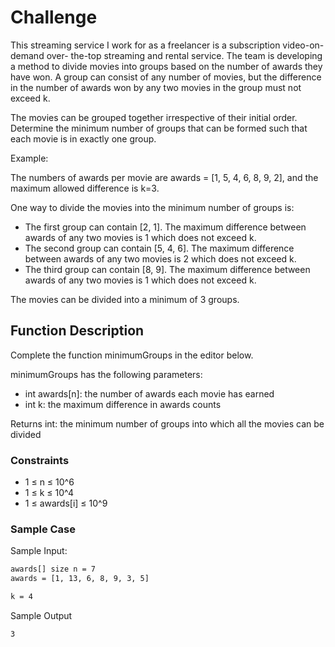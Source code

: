 # Challenge

This streaming service I work for as a freelancer is a subscription video-on-demand over- the-top streaming and rental service. The team is developing a method to divide movies into groups based on the number of awards they have won. A group can consist of any number of movies, but the difference in the number of awards won by any two movies in the group must not exceed k.

The movies can be grouped together irrespective of their initial order. Determine the minimum number of groups that can be formed such that each movie is in exactly one group.

Example:

The numbers of awards per movie are awards = [1, 5, 4, 6, 8, 9, 2], and the maximum allowed difference is k=3.

One way to divide the movies into the minimum number of groups is:

- The first group can contain [2, 1]. The maximum difference between awards of any two movies is 1 which does not exceed k.
- The second group can contain [5, 4, 6]. The maximum difference between awards of any two movies is 2 which does not exceed k.
- The third group can contain [8, 9]. The maximum difference between awards of any two movies is 1 which does not exceed k.

The movies can be divided into a minimum of 3 groups.

## Function Description

Complete the function minimumGroups in the editor below.

minimumGroups has the following parameters:

- int awards[n]: the number of awards each movie has earned
- int k: the maximum difference in awards counts

Returns
int: the minimum number of groups into which all the movies can be divided

### Constraints

- 1 ≤ n ≤ 10^6
- 1 ≤ k ≤ 10^4
- 1 ≤ awards[i] ≤ 10^9

### Sample Case

Sample Input:

```bash
awards[] size n = 7
awards = [1, 13, 6, 8, 9, 3, 5]

k = 4
```

Sample Output

```bash
3
```
